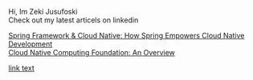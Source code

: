 
Hi, Im Zeki Jusufoski <br>
Check out my latest articels on linkedin <br>

<a target="_blank" href="https://www.linkedin.com/pulse/spring-framework-cloud-native-how-empowers-zeki-jusufoski-255yf%3FtrackingId=Wj%252BuLvxSrxBO1cLuXUDM%252FQ%253D%253D/?trackingId=Wj%2BuLvxSrxBO1cLuXUDM%2FQ%3D%3D">Spring Framework & Cloud Native: How Spring Empowers Cloud Native Development</a>
<br>
<a target="_blank" href="https://www.linkedin.com/pulse/cloud-native-computing-foundation-overview-zeki-jusufoski-qo2ge%3FtrackingId=fHXe1V5CVpDjR%252FkDtqbOvw%253D%253D/?trackingId=fHXe1V5CVpDjR%2FkDtqbOvw%3D%3D">Cloud Native Computing Foundation: An Overview</a>

<a href="url">link text</a>

<!--
**jzeki/jzeki** is a ✨ _special_ ✨ repository because its `README.md` (this file) appears on your GitHub profile.

Here are some ideas to get you started:

- 🔭 I’m currently working on ...
- 🌱 I’m currently learning ...
- 👯 I’m looking to collaborate on ...
- 🤔 I’m looking for help with ...
- 💬 Ask me about ...
- 📫 How to reach me: ...
- 😄 Pronouns: ...
- ⚡ Fun fact: ...
-->
